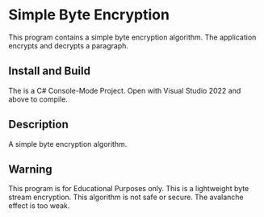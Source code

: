 # Simple Byte Encryption

This program contains a simple byte encryption algorithm.  The application encrypts and decrypts a paragraph.

## Install and Build

The is a C# Console-Mode Project.  Open with  Visual Studio 2022 and above to compile. 

## Description

A simple byte encryption algorithm.  

## Warning

This program is for Educational Purposes only.  This is a lightweight byte stream encryption.  This algorithm is not safe or secure.  The avalanche effect is too weak.

